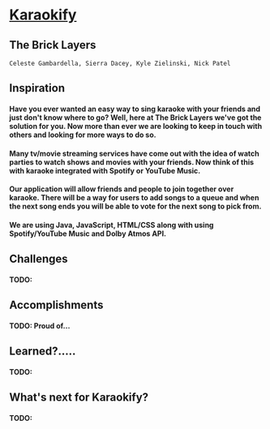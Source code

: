 # **<u>Karaokify</u>**
## The Brick Layers

`Celeste Gambardella, Sierra Dacey, Kyle Zielinski, Nick Patel`

## Inspiration
#### Have you ever wanted an easy way to sing karaoke with your friends and just don't know where to go? Well, here at The Brick Layers we've got the solution for you. Now more than ever we are looking to keep in touch with others and looking for more ways to do so. 

#### Many tv/movie streaming services have come out with the idea of watch parties to watch shows and movies with your friends. Now think of this with karaoke integrated with Spotify or YouTube Music.

#### Our application will allow friends and people to join together over karaoke. There will be a way for users to add songs to a queue and when the next song ends you will be able to vote for the next song to pick from.

#### We are using Java, JavaScript, HTML/CSS along with using Spotify/YouTube Music and Dolby Atmos API.

## Challenges
#### TODO: 

## Accomplishments
#### TODO: Proud of...

## Learned?.....
#### TODO: 

## What's next for Karaokify?
#### TODO: 
